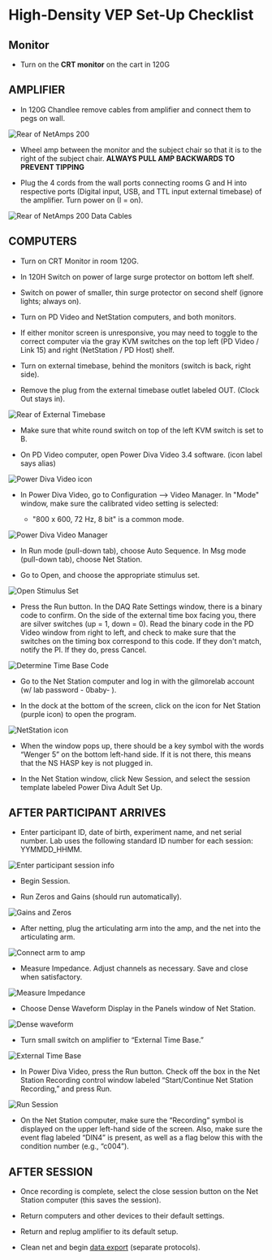 # High-Density VEP Set-Up Checklist

## Monitor
- Turn on the **CRT monitor** on the cart in 120G

## AMPLIFIER

- In 120G Chandlee remove cables from amplifier and connect them to pegs on wall.
 
![Rear of NetAmps 200](imgs/rear-of-amplifier.pictClipping.jpg)

- Wheel amp between the monitor and the subject chair so that it is to the right of the subject chair. 
  **ALWAYS PULL AMP BACKWARDS TO PREVENT TIPPING**

- Plug the 4 cords from the wall ports connecting rooms G and H into respective ports (Digital input, USB, and TTL input external timebase) of the amplifier. Turn power on 
(I = on).

![Rear of NetAmps 200 Data Cables](imgs/rear-of-amplifier-data-cables.pictClipping.jpg)

 
## COMPUTERS
- Turn on CRT Monitor in room 120G.

- In 120H Switch on power of large surge protector on bottom left shelf.

- Switch on power of smaller, thin surge protector on second shelf (ignore lights; always on).

- Turn on PD Video and NetStation computers, and both monitors.

- If either monitor screen is unresponsive, you may need to toggle to the correct computer via the gray KVM switches on the top left (PD Video / Link 15) and right (NetStation  / PD Host) shelf.

- Turn on external timebase, behind the monitors (switch is back, right side).

- Remove the plug from the external timebase outlet labeled OUT. (Clock Out stays in).
 
![Rear of External Timebase](imgs/rear-of-ext-timebase.pictClipping.jpg)

- Make sure that white round switch on top of the left KVM switch is set to B.

- On PD Video computer, open Power Diva Video 3.4 software. (icon label says alias)

![Power Diva Video icon](imgs/power-diva-video-icon.pictClipping.jpg)
 
- In Power Diva Video, go to Configuration --> Video Manager. In "Mode" window, make sure the calibrated video setting is selected: 

	- "800 x 600, 72 Hz, 8 bit" is a common mode. 
 
 ![Power Diva Video Manager](imgs/power-diva-video-manager.pictClipping.jpg)

- In Run mode (pull-down tab), choose Auto Sequence. In Msg mode (pull-down tab), choose Net Station.
 
- Go to Open, and choose the appropriate stimulus set.

![Open Stimulus Set](imgs/power-diva-video-stim-set.pictClipping.jpg)

- Press the Run button. In the DAQ Rate Settings window, there is a binary code to confirm. On the side of the external time box facing you, there are silver switches (up = 1, down = 0). Read the binary code in the PD Video window from right to left, and check to make sure that the switches on the timing box correspond to this code. If they don't match, notify the PI. If they do, press Cancel.

![Determine Time Base Code](imgs/power-diva-autorun.pictClipping.jpg)

- Go to the Net Station computer and log in with the gilmorelab account (w/ lab password - 0baby- ).
	
- In the dock at the bottom of the screen, click on the icon for Net Station (purple icon) to open the program.
 
![NetStation icon](imgs/start-netstation.pictClipping.jpg)

- When the window pops up, there should be a key symbol with the words “Wenger 5” on the bottom left-hand side. If it is not there, this means that the NS HASP key is not plugged in.

- In the Net Station window, click New Session, and select the session template labeled Power Diva Adult Set Up.
	 

## AFTER PARTICIPANT ARRIVES

- Enter participant ID, date of birth, experiment name, and net serial number. Lab uses the following standard ID number for each session: YYMMDD_HHMM.

![Enter participant session info](imgs/ns-enter-session-info.pictClipping.jpg)

- Begin Session.

- Run Zeros and Gains (should run automatically).

![Gains and Zeros](imgs/gains-zeros-window.pictClipping.jpg)
  
- After netting, plug the articulating arm into the amp, and the net into the articulating arm.

![Connect arm to amp](imgs/connect-net-to-arm.pictClipping.jpg)

- Measure Impedance. Adjust channels as necessary. Save and close when satisfactory.

![Measure Impedance](imgs/measure-impedance-window.pictClipping.jpg)

- Choose Dense Waveform Display in the Panels window of Net Station.

![Dense waveform](imgs/dense-waveform-display.pictClipping.jpg)

- Turn small switch on amplifier to “External Time Base.”

![External Time Base](imgs/external-timebase-switch-on-amp.pictClipping.jpg)

- In Power Diva Video, press the Run button. Check off the box in the Net Station Recording control window labeled “Start/Continue Net Station Recording,” and press Run.

![Run Session](imgs/power-diva-autorun.pictClipping.jpg)

- On the Net Station computer, make sure the “Recording” symbol is displayed on the upper left-hand side of the screen. Also, make sure the event flag labeled “DIN4” is present, as well as a flag below this with the condition number (e.g., “c004”).

## AFTER SESSION

- Once recording is complete, select the close session button on the Net Station computer (this saves the session).

- Return computers and other devices to their default settings.

- Return and replug amplifier to its default setup.

- Clean net and begin [data export](ssvep-data-export.md) (separate protocols).

